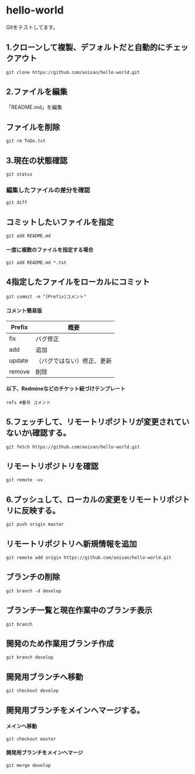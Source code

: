 hello-world
===========

Gitをテストしてます。
## 1.クローンして複製、デフォルトだと自動的にチェックアウト
    git clone https://github.com/aoisan/hello-world.git  

## 2.ファイルを編集
「README.md」を編集  


## ファイルを削除
    git rm ToDo.txt  

## 3.現在の状態確認
    git status  

### 編集したファイルの差分を確認
    git diff  

## コミットしたいファイルを指定
    git add README.md  

#### 一度に複数のファイルを指定する場合
    git add README.md *.txt

## 4指定したファイルをローカルにコミット
    git commit -m "[Prefix]コメント"  
    

#### コメント簡易版

Prefix  | 概要
------------- | -------------
fix  | バグ修正
add  | 追加
update  | （バグではない）修正、更新  
remove  | 削除

#### 以下、Redmineなどのチケット紐づけテンプレート
    refs #番号 コメント  


## 5.フェッチして、リモートリポジトリが変更されていないか\確認する。
    git fetch https://github.com/aoisan/hello-world.git  

## リモートリポジトリを確認
    git remote -vv  

## 6.プッシュして、ローカルの変更をリモートリポジトリに反映する。
    git push origin master  


## リモートリポジトリへ新規情報を追加
    git remote add origin https://github.com/aoisan/hello-world.git  

## ブランチの削除
    git branch -d develop




## ブランチ一覧と現在作業中のブランチ表示
    git branch

## 開発のため作業用ブランチ作成
    git branch develop

## 開発用ブランチへ移動
    git checkout develop


## 開発用ブランチをメインへマージする。
#### メインへ移動  
    git checkout master  
    
#### 開発用ブランチをメインへマージ   
    git merge develop  


    
